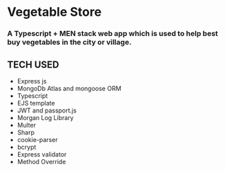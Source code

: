 <div style={{textAlign: "center"}}>
<h1>
  Vegetable Store
 </h1>
 <h3>
  A Typescript + MEN stack web app which is used to help best buy vegetables in the city or village.
 </h3>
</div>

<h2>
  TECH USED
</h2>

<ul>
  <li>Express js</li>
  <li>MongoDb Atlas and mongoose ORM</li>
  <li>Typescript</li>
  <li>EJS template</li>
  <li>JWT and passport.js</li>
  <li>Morgan Log Library</li>
  <li>Multer</li>
  <li>Sharp</li>
  <li>cookie-parser</li>
  <li>bcrypt</li>
  <li>Express validator</li>
  <li>Method Override</li>
</ul>
